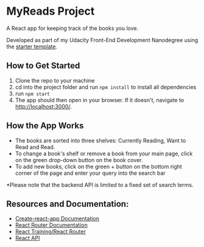 # MyReads Project

A React app for keeping track of the books you love.

Developed as part of my Udacity Front-End Development Nanodegree using the [starter template](https://github.com/udacity/reactnd-project-myreads-starter).

## How to Get Started
1. Clone the repo to your machine
2. cd into the project folder and run `npm install` to install all dependencies
3. run `npm start`
4. The app should then open in your browser. If it doesn't, navigate to [http://localhost:3000/](http://localhost:3000/).

## How the App Works
* The books are sorted into three shelves: Currently Reading, Want to Read and Read.
* To change a book's shelf or remove a book from your main page, click on the green drop-down button on the book cover.
* To add new books, click on the green + button on the bottom right corner of the page and enter your query into the search bar

*Please note that the backend API is limited to a fixed set of search terms.

## Resources and Documentation:
* [Create-react-app Documentation](https://github.com/facebookincubator/create-react-app)
* [React Router Documentation](http://knowbody.github.io/react-router-docs/)
* [React Training/React Router](https://reacttraining.com/react-router/web/api/BrowserRouter)
* [React API](https://facebook.github.io/react/docs/react-api.html)
